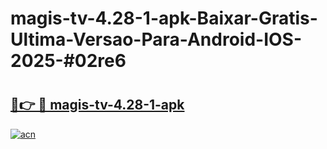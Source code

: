 # magis-tv-4.28-1-apk-Baixar-Gratis-Ultima-Versao-Para-Android-IOS-2025-#02re6

# <h2><a href="https://ainizakaria.my?title=magis-tv-4.28-1-apk&ref=22M">🔗👉 🔴 magis-tv-4.28-1-apk</a></h2>

[![acn](https://github.com/user-attachments/assets/0f9c940e-d8b0-45ae-aac7-cd30a18b3e1c)](https://ainizakaria.my?title=magis-tv-4.28-1-apk&ref=22M)

